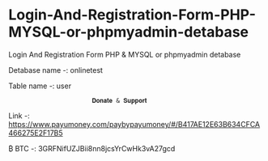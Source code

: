 # Login-And-Registration-Form-PHP-MYSQL-or-phpmyadmin-detabase
Login And Registration Form PHP &amp; MYSQL or phpmyadmin detabase

   Detabase name -:  onlinetest
   
   Table name   -:   user

                           
                           𝐃𝐨𝐧𝐚𝐭𝐞 & 𝐒𝐮𝐩𝐩𝐨𝐫𝐭   


  Link -:  https://www.payumoney.com/paybypayumoney/#/B417AE12E63B634CFCA466275E2F17B5

  ₿   BTC  -:  3GRFNifUZJBii8nn8jcsYrCwHk3vA27gcd 
